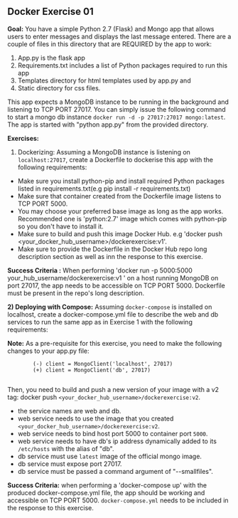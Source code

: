 ## Docker Exercise 01

**Goal:** You have a simple Python 2.7 (Flask) and Mongo app that allows users to enter messages and displays the last message entered.
There are a couple of files in this directory that are REQUIRED by the app to work:


 1. App.py is the flask app 
 2. Requirements.txt includes a list of Python packages required to run this app
 3. Templates directory for html templates used by app.py and
 4. Static directory for css files.

This app expects a MongoDB instance to be running in the background and listening to TCP PORT 27017. You can simply issue the following command
to start a mongo db instance `docker run -d -p 27017:27017 mongo:latest`. The app is started with "python app.py" from the provided directory.

**Exercises:**

1) Dockerizing: Assuming a MongoDB instance is listening on `localhost:27017`, create a Dockerfile to dockerise this app with the following requirements:

- Make sure you install python-pip and install required Python packages listed in requirements.txt(e.g pip install -r requirements.txt)
- Make sure that container created from the Dockerfile image listens to TCP PORT 5000.
- You may choose your preferred base image as long as the app works. Recommended one is 'python:2.7' image which comes with python-pip so you don't have to install it.
- Make sure to build and push this image Docker Hub. e.g 'docker push <your_docker_hub_username>/dockerexercise:v1'.
- Make sure to provide the Dockerfile in the Docker Hub repo long description section as well as inn the response to this exercise.
    
**Success Criteria :** When performing 'docker run -p 5000:5000 your_hub_username/dockerexercise:v1 ' on a host running MongoDB on port 27017, the app needs to be accessible on TCP PORT 5000. Dockerfile must be present in the repo's long description.

**2) Deploying with Compose:** Assuming `docker-compose` is installed on localhost, create a docker-compose.yml file to describe the web and db services to run the same app as in Exercise 1 with the following requirements:


**Note:** As a pre-requisite for this exercise, you need to make the following changes to your app.py file:
```
		(-) client = MongoClient('localhost', 27017)
		(+) client = MongoClient('db', 27017)
		
```
		
Then, you need to build and push a new version of your image with a v2 tag: 
		docker push `<your_docker_hub_username>/dockerexercise:v2`.

- the service names are web and db.
- web service needs to use the image that you created `<your_docker_hub_username>/dockerexercise:v2`.
- web service needs to bind host port 5000 to container port `5000`.
- web service needs to have db's ip address dynamically added to its `/etc/hosts` with the alias of "db".
- db service must use `latest` image of the official mongo image.
- db service must expose port 27017.
- db service must be passed a command argument of "--smallfiles".
   
	
**Success Criteria:** when performing a 'docker-compose up' with the produced docker-compose.yml file, the app should be working and accessible on TCP PORT 5000. `docker-compose.yml` needs to be included in the response to this exercise.



